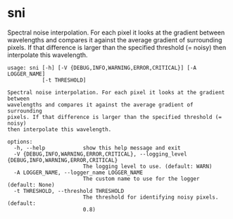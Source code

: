 # sni

Spectral noise interpolation. For each pixel it looks at the gradient between wavelengths and compares it against the average gradient of surrounding pixels. If that difference is larger than the specified threshold (= noisy) then interpolate this wavelength.

```
usage: sni [-h] [-V {DEBUG,INFO,WARNING,ERROR,CRITICAL}] [-A LOGGER_NAME]
           [-t THRESHOLD]

Spectral noise interpolation. For each pixel it looks at the gradient between
wavelengths and compares it against the average gradient of surrounding
pixels. If that difference is larger than the specified threshold (= noisy)
then interpolate this wavelength.

options:
  -h, --help            show this help message and exit
  -V {DEBUG,INFO,WARNING,ERROR,CRITICAL}, --logging_level {DEBUG,INFO,WARNING,ERROR,CRITICAL}
                        The logging level to use. (default: WARN)
  -A LOGGER_NAME, --logger_name LOGGER_NAME
                        The custom name to use for the logger (default: None)
  -t THRESHOLD, --threshold THRESHOLD
                        The threshold for identifying noisy pixels. (default:
                        0.8)
```
